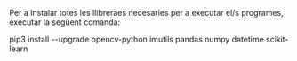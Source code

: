 Per a instalar totes les llibreraes necesaries per a executar el/s programes, executar la següent comanda:

pip3 install --upgrade opencv-python imutils pandas numpy datetime scikit-learn